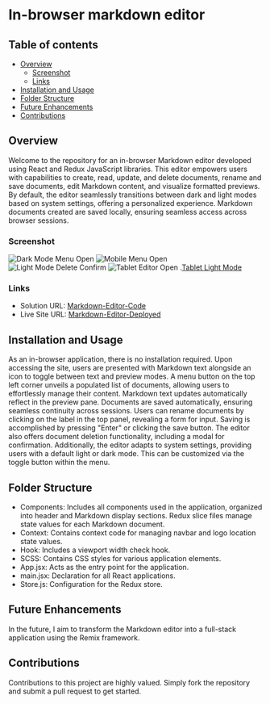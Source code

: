 # In-browser markdown editor

## Table of contents

-   [Overview](#overview)
    -   [Screenshot](#screenshot)
    -   [Links](#links)
-   [Installation and Usage](#installation-and-usage)
-   [Folder Structure](#folder-structure)
-   [Future Enhancements](#author)
-   [Contributions](#contributions)

## Overview

Welcome to the repository for an in-browser Markdown editor developed using React and Redux JavaScript libraries. This editor empowers users with capabilities to create, read, update, and delete documents, rename and save documents, edit Markdown content, and visualize formatted previews. By default, the editor seamlessly transitions between dark and light modes based on system settings, offering a personalized experience. Markdown documents created are saved locally, ensuring seamless access across browser sessions.

### Screenshot

![Dark Mode Menu Open](./screenshots/Desktop-dark-1.png)
![Mobile Menu Open](./screenshots/Mobile-2.png)
![Light Mode Delete Confirm](./screenshots/Mobile-light-4.png)
![Tablet Editor Open](./screenshots/Tablet-dark-2.png)
.[Tablet Light Mode](./screenshots/Tablet-light-2.png)

### Links

-   Solution URL: [Markdown-Editor-Code](https://github.com/joeehis1/markdown-editor)
-   Live Site URL: [Markdown-Editor-Deployed](https://venerable-belekoy-9692bc.netlify.app/)

## Installation and Usage

As an in-browser application, there is no installation required. Upon accessing the site, users are presented with Markdown text alongside an icon to toggle between text and preview modes. A menu button on the top left corner unveils a populated list of documents, allowing users to effortlessly manage their content. Markdown text updates automatically reflect in the preview pane. Documents are saved automatically, ensuring seamless continuity across sessions. Users can rename documents by clicking on the label in the top panel, revealing a form for input. Saving is accomplished by pressing "Enter" or clicking the save button. The editor also offers document deletion functionality, including a modal for confirmation. Additionally, the editor adapts to system settings, providing users with a default light or dark mode. This can be customized via the toggle button within the menu.

## Folder Structure

-   Components: Includes all components used in the application, organized into header and Markdown display sections. Redux slice files manage state values for each Markdown document.
-   Context: Contains context code for managing navbar and logo location state values.
-   Hook: Includes a viewport width check hook.
-   SCSS: Contains CSS styles for various application elements.
-   App.jsx: Acts as the entry point for the application.
-   main.jsx: Declaration for all React applications.
-   Store.js: Configuration for the Redux store.

## Future Enhancements

In the future, I aim to transform the Markdown editor into a full-stack application using the Remix framework.

## Contributions

Contributions to this project are highly valued. Simply fork the repository and submit a pull request to get started.
